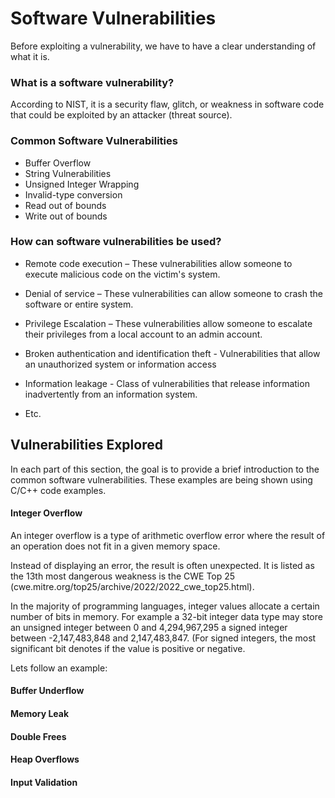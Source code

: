 # Software Vulnerabilities

Before exploiting a vulnerability, we have to have a clear understanding of what it is.

### What is a software vulnerability?

According to NIST, it is a security flaw, glitch, or weakness in software code that could be exploited by an attacker (threat source).

### Common Software Vulnerabilities

* Buffer Overflow
* String Vulnerabilities
* Unsigned Integer Wrapping
* Invalid-type conversion
* Read out of bounds
* Write out of bounds


### How can software vulnerabilities be used?


* Remote code execution – These vulnerabilities allow someone to execute malicious code on the victim's system.

* Denial of service – These vulnerabilities can allow someone to crash the software or entire system.

* Privilege Escalation – These vulnerabilities allow someone to escalate their privileges from a local account to an admin account.

* Broken authentication and identification theft - Vulnerabilities that allow an unauthorized system or information access

* Information leakage - Class of vulnerabilities that release information inadvertently from an information system.

* Etc.



## Vulnerabilities Explored

In each part of this section, the goal is to provide a brief introduction to the common software vulnerabilities. 
These examples are being shown using C/C++ code examples.


#### Integer Overflow

An integer overflow is a type of arithmetic overflow error where the result of an operation does not fit in a given memory space.

Instead of displaying an error, the result is often unexpected. It is listed as the 13th most dangerous weakness is the CWE Top 25 (cwe.mitre.org/top25/archive/2022/2022_cwe_top25.html).

In the majority of programming languages, integer values allocate a certain number of bits in memory. For example a 32-bit integer data type may store an unsigned integer between 0 and 4,294,967,295
a signed integer between -2,147,483,848 and 2,147,483,847. (For signed integers, the most significant bit denotes if the value is positive or negative.


Lets follow an example:




#### Buffer Underflow


#### Memory Leak


#### Double Frees


#### Heap Overflows


#### Input Validation